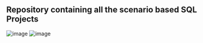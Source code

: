 ## Repository containing all the scenario based SQL Projects
![image](https://github.com/MukulGehlot/SQL-Projects/assets/93550361/28b8cc10-acbe-486c-8759-d763f2c17b32) ![image](https://github.com/MukulGehlot/SQL-Projects/assets/93550361/73bb6da0-b7d2-48a4-8fe5-e6fa0d129824)

